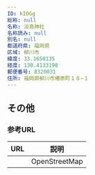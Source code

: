```yaml
---
ID: kIOGg
総称: null
名称: 淡島神社
名称読み: null
別名: null
都道府県: 福岡県
区域: 柳川市
緯度: 33.1650135
経度: 130.4133198
郵便番号: 8320031
住所: 福岡県柳川市椿原町１８−１
---
```


## その他

### 参考URL

| URL | 説明          |
| --- | ------------- |
|     | OpenStreetMap |
